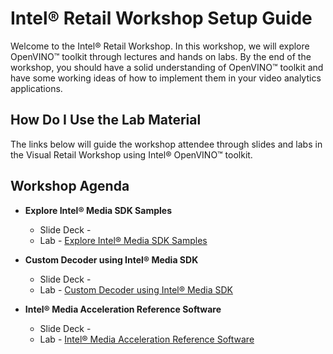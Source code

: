 # Intel® Retail Workshop Setup Guide
Welcome to the Intel® Retail Workshop. In this workshop, we will explore  OpenVINO™ toolkit through lectures and hands on labs. By the end of the workshop, you should have a solid understanding of OpenVINO™ toolkit and have some working ideas of how to implement them in your video analytics applications.
## How Do I Use the Lab Material
The links below will guide the workshop attendee through slides and labs in the Visual Retail Workshop using Intel® OpenVINO™ toolkit.

## Workshop Agenda
* **Explore Intel® Media SDK Samples**
    - Slide Deck -
    - Lab - [Explore Intel® Media SDK Samples](./Explore_Intel®_Media_SDK_Samples.md)


* **Custom Decoder using Intel® Media SDK**
  - Slide Deck -
  - Lab - [Custom Decoder using Intel® Media SDK ](./media_sdk_decode_windows.md)


* **Intel® Media Acceleration Reference Software**
  - Slide Deck -
  - Lab - [Intel® Media Acceleration Reference Software ](./Intel®_Media_Acceleration_Reference_Software.md)
